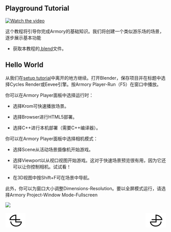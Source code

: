 ## Playground Tutorial

[![Watch the video](https://raw.github.com/GabLeRoux/WebMole/master/ressources/WebMole_Youtube_Video.png)](https://youtu.be/H5ylSfTfNg8)



这个教程将引导你完成Armory的基础知识。我们将创建一个类似游乐场的场景，逐步展示基本功能

*   获取本教程的[.blend](https://github.com/armory3d/armory_tutorials/tree/master/playground)文件。

## Hello World

从我们在[setup tutorial](https://github.com/BlenderCN/blenderTutorial/blob/master/armory_docs/Setup.md)中离开的地方继续。打开Blender，保存项目并在标题中选择Cycles Render或Eevee引擎。按Armory Player-Run（F5）在窗口中播放。

你可以在Armory Player面板中选择运行时：

*   选择Krom可快速播放场景。

*   选择Browser进行HTML5部署。

*   选择C++进行本机部署（需要C++编译器）。

你可以在Armory Player面板中选择相机模式：

*   选择Scene从活动场景摄像机开始游戏。

*   选择Viewport以从视口视图开始游戏。这对于快速场景预览很有用，因为它还可以让你控制相机。试试看！

*   在3D视图中按Shift+F可在场景中导航。

此外，你可以为窗口大小调整Dimensions-Resolution。要以全屏模式运行，请选择Armory Project-Window Mode-Fullscreen

![](https://armory3d.org/manual/getting_started/img/playground/1.jpg)







<a href="https://github.com/BlenderCN/blenderTutorial/blob/master/armory_docs/Setup.md">
  <img src="https://github.com/BlenderCN/blenderTutorial/blob/master/mDrivEngine/blenderpng/logoleft.png" align="left">
</a>
<a href="https://github.com/BlenderCN/blenderTutorial/blob/master/armory_docs/Tanks.md">
  <img src="https://github.com/BlenderCN/blenderTutorial/blob/master/mDrivEngine/blenderpng/logoright.png" align="right">
</a>
